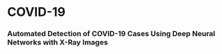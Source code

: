 # COVID-19
### Automated Detection of COVID-19 Cases Using Deep Neural Networks with X-Ray Images
 

